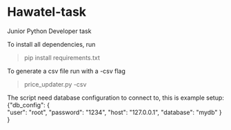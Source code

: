 # Hawatel-task
Junior Python Developer task

To install all dependencies, run 

>pip install requirements.txt

To generate a csv file run with a -csv flag

>price_updater.py -csv

The script need database configuration to connect to, this is example setup:
{"db_config": { 		
		"user": "root",
        "password": "1234",
        "host": "127.0.0.1",
        "database": "mydb"
}
}
